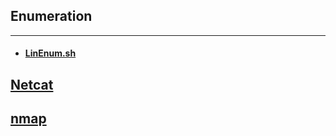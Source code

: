 ## Enumeration
---
* #### [LinEnum.sh](https://raw.githubusercontent.com/rebootuser/LinEnum/master/LinEnum.sh)

## [Netcat](tools/netcat.md)
## [nmap](tools/nmap.md)